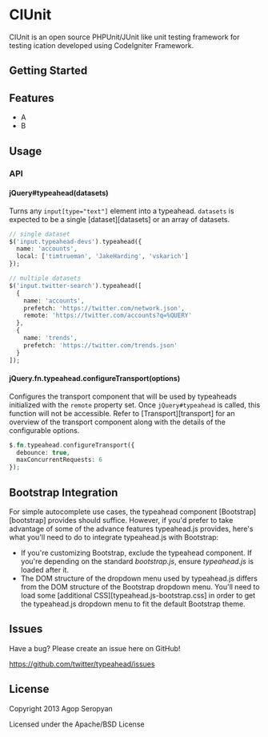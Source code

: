 
CIUnit
=======================

CIUnit is an open source PHPUnit/JUnit like unit testing framework for testing ication developed using CodeIgniter Framework.

Getting Started
---------------



Features
--------

* A
* B


Usage
-----

### API

#### jQuery#typeahead(datasets)

Turns any `input[type="text"]` element into a typeahead. `datasets` is expected to be a single [dataset][datasets] or an array of datasets.

```php
// single dataset
$('input.typeahead-devs').typeahead({
  name: 'accounts',
  local: ['timtrueman', 'JakeHarding', 'vskarich']
});

// multiple datasets
$('input.twitter-search').typeahead([
  {
    name: 'accounts',
    prefetch: 'https://twitter.com/network.json',
    remote: 'https://twitter.com/accounts?q=%QUERY'
  },
  {
    name: 'trends',
    prefetch: 'https://twitter.com/trends.json'
  }
]);
```

#### jQuery.fn.typeahead.configureTransport(options)

Configures the transport component that will be used by typeaheads initialized with the `remote` property set. Once `jQuery#typeahead` is called, this function will not be accessible. Refer to [Transport][transport] for an overview of the transport component along with the details of the configurable options.

```php
$.fn.typeahead.configureTransport({
  debounce: true,
  maxConcurrentRequests: 6
});
```

Bootstrap Integration
---------------------

For simple autocomplete use cases, the typeahead component [Bootstrap][bootstrap] provides should suffice. However, if you'd prefer to take advantage of some of the advance features typeahead.js provides, here's what you'll need to do to integrate typeahead.js with Bootstrap:

* If you're customizing Bootstrap, exclude the typeahead component. If you're depending on the standard *bootstrap.js*, ensure *typeahead.js* is loaded after it.
* The DOM structure of the dropdown menu used by typeahead.js differs from the DOM structure of the Bootstrap dropdown menu. You'll need to load some [additional CSS][typeahead.js-bootstrap.css] in order to get the typeahead.js dropdown menu to fit the default Bootstrap theme.


Issues
------

Have a bug? Please create an issue here on GitHub!

https://github.com/twitter/typeahead/issues



License
-------

Copyright 2013 Agop Seropyan

Licensed under the Apache/BSD License
